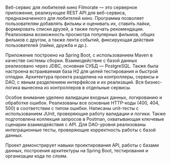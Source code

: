 Веб-сервис для любителей кино
Filmorate — это серверное приложение, реализующее REST API для веб-сервиса, предназначенного для любителей кино. Программа позволяет пользователям добавлять фильмы и оценивать их, ставить лайки, формировать списки друзей, а также получать рекомендации. Реализована возможность просмотра популярных фильмов, общих фильмов с другом, а также лента событий, фиксирующая действия пользователей (лайки, дружба и др.).

Приложение построено на Spring Boot, с использованием Maven в качестве системы сборки. Взаимодействие с базой данных реализовано через JDBC, основная СУБД — PostgreSQL. Также была настроена встраиваемая база H2 для целей тестирования и быстрой отладки. Архитектура проекта разделена на контроллеры, сервисы и DAO, с явным разделением интерфейсов и их реализаций. Вся бизнес-логика вынесена из контроллеров в отдельные сервисы.

Особое внимание уделено валидации входных данных, логированию и обработке ошибок. Реализованы все основные HTTP-коды (400, 404, 500) в соответствии с типом ошибки. Написаны unit-тесты с использованием JUnit, проверяющие работу валидации и логики. Также подготовлена коллекция запросов в Postman, охватывающая ключевые сценарии взаимодействия с API. Для DAO-уровня реализованы интеграционные тесты, проверяющие корректность работы с базой данных.

Проект демонстрирует навыки проектирования API, работы с базами данных, построения архитектуры на Spring Boot, тестирования и организации кода по слоям.
